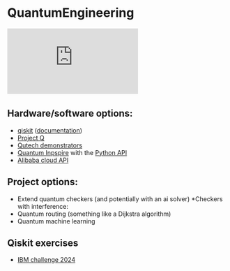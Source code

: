 # QuantumEngineering
![](https://github.com/SjdTl/QuantumEngineering/blob/main/positions/general_implementation.pdf)
## Hardware/software options:
- [qiskit](https://www.ibm.com/quantum/qiskit) ([documentation](https://docs.quantum.ibm.com/guides))
- [Project Q](https://my.projectq.co/)
- [Qutech demonstrators](https://qutech.nl/demonstrators/)
- [Quantum Inpspire](https://www.quantum-inspire.com/) with the [Python API](https://www.quantum-inspire.com/kbase/low-level-api/)
- [Alibaba cloud API](https://github.com/alibaba/acqdp)

## Project options:
- Extend quantum checkers (and potentially with an ai solver)
  *Checkers with interference:
- Quantum routing (something like a Dijkstra algorithm)
- Quantum machine learning

## Qiskit exercises
- [IBM challenge 2024](https://github.com/qiskit-community/ibm-quantum-challenge-2024?tab=readme-ov-file)
